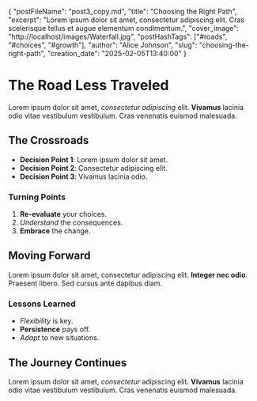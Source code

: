 {
    "postFileName": "post3_copy.md",
    "title": "Choosing the Right Path",
    "excerpt": "Lorem ipsum dolor sit amet, consectetur adipiscing elit. Cras scelerisque tellus et augue elementum condimentum.",
    "cover_image": "http://localhost/images/Waterfall.jpg",
    "postHashTags": ["#roads", "#choices", "#growth"],
    "author": "Alice Johnson",
    "slug": "choosing-the-right-path",
    "creation_date": "2025-02-05T13:40:00"
}
  
# The Road Less Traveled

Lorem ipsum dolor sit amet, *consectetur adipiscing* elit. **Vivamus** lacinia odio vitae vestibulum vestibulum. Cras venenatis euismod malesuada.

## The Crossroads

- **Decision Point 1**: Lorem ipsum dolor sit amet.
- **Decision Point 2**: Consectetur adipiscing elit.
- **Decision Point 3**: Vivamus lacinia odio.

### Turning Points

1. **Re-evaluate** your choices.
2. *Understand* the consequences.
3. **Embrace** the change.

## Moving Forward

Lorem ipsum dolor sit amet, consectetur adipiscing elit. **Integer nec odio**. Praesent libero. Sed cursus ante dapibus diam.

### Lessons Learned

- *Flexibility* is key.
- **Persistence** pays off.
- *Adapt* to new situations.

## The Journey Continues

Lorem ipsum dolor sit amet, *consectetur* adipiscing elit. **Vivamus** lacinia odio vitae vestibulum vestibulum. Cras venenatis euismod malesuada.
